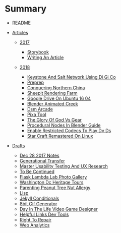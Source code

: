 # Summary
* [README](README.md)

* [Articles]()

  * [2017]()
    * [Storybook](articles/storybook.md)
    * [Writing An Article](articles/writing_an_article.md)

  * [2018]()
  
    * [Keystone And Salt Network Using Di Gi Co](articles/keystone_and_salt_network_using_di_gi_co.md)
    * [Preprep](articles/preprep.md)
    * [Conquering Northern China](articles/conquering_northern_china.md)
    * [Sheepit Rendering Farm](articles/sheepit_rendering_farm.md)
    * [Google Drive On Ubuntu 16 04](articles/google_drive_on_ubuntu_16_04.md)
    * [Blender Animated Creek](articles/blender_animated_creek.md)
    * [Dsm Arcade](articles/dsm_arcade.md)
    * [Pixa Tool](articles/pixa_tool.md)
    * [The Glory Of God Vs Gear](articles/the_glory_of_god_vs_gear.md)
    * [Procedural Nodes In Blender Guide](articles/procedural_nodes_in_blender_guide.md)
    * [Enable Restricted Codecs To Play Dv Ds](articles/enable_restricted_codecs_to_play_dv_ds.md)
    * [Star Craft Remastered On Linux](articles/star_craft_remastered_on_linux.md)
* [Drafts]()
    * [Dec 28 2017 Notes](articles/dec_28_2017_notes.md)
    * [Generational Transfer](articles/generational_transfer.md)
    * [Master Usability Testing And UX Research](articles/master_usability_testing_and_ux_research.md)
    * [To Be Continued](articles/to_be_continued.md)
    * [Flask Lambda Lab Photo Gallery](articles/flask_lambda_lab_photo_gallery.md)
    * [Washington Dc Heritage Tours](articles/washington_dc_heritage_tours.md)
    * [Parenting Peanut Tree Nut Allergy](articles/parenting_peanut_tree_nut_allergy.md)
    * [Lisp](articles/lisp.md)
    * [Jekyll Conditionals](articles/jekyll_conditionals.md)
    * [8bit Gif Generator](articles/8bit_gif_generator.md)
    * [Day In The Life Video Game Designer](articles/day_in_the_life_video_game_designer.md)
    * [Helpful Links Dev Tools](articles/helpful_links_dev_tools.md)
    * [Right To Repair](articles/right_to_repair.md)
    * [Web Analytics](articles/web_analytics.md)
